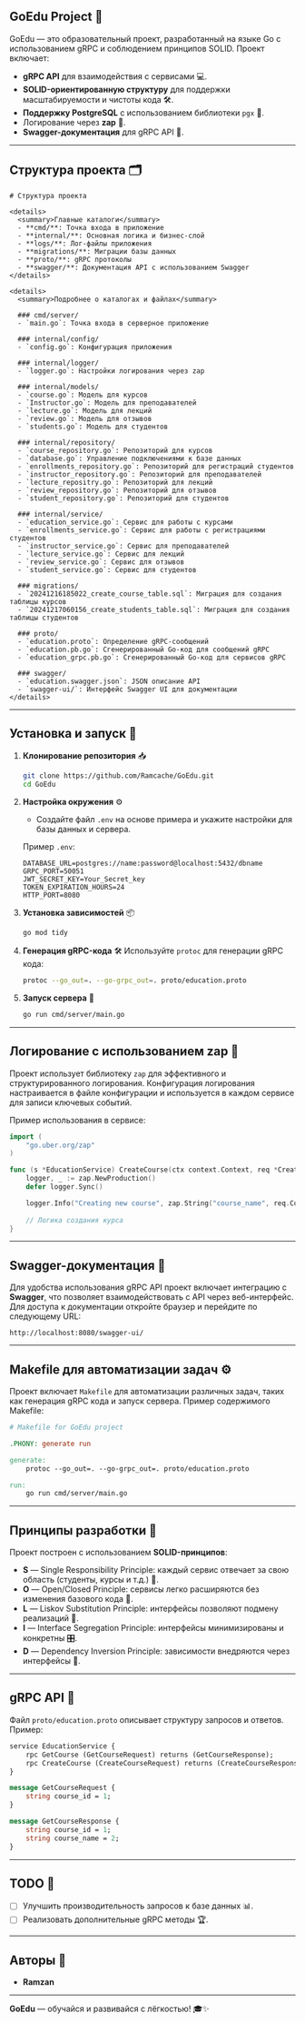 ## GoEdu Project 🚀

GoEdu — это образовательный проект, разработанный на языке Go с использованием gRPC и соблюдением принципов SOLID. Проект включает:

- **gRPC API** для взаимодействия с сервисами 💻.
- **SOLID-ориентированную структуру** для поддержки масштабируемости и чистоты кода 🛠️.
- **Поддержку PostgreSQL** с использованием библиотеки `pgx` 🐘.
- Логирование через **zap** 📝.
- **Swagger-документация** для gRPC API 📑.

---

## Структура проекта 🗂️

```
# Структура проекта

<details>
  <summary>Главные каталоги</summary>
  - **cmd/**: Точка входа в приложение
  - **internal/**: Основная логика и бизнес-слой
  - **logs/**: Лог-файлы приложения
  - **migrations/**: Миграции базы данных
  - **proto/**: gRPC протоколы
  - **swagger/**: Документация API с использованием Swagger
</details>

<details>
  <summary>Подробнее о каталогах и файлах</summary>

  ### cmd/server/
  - `main.go`: Точка входа в серверное приложение

  ### internal/config/
  - `config.go`: Конфигурация приложения

  ### internal/logger/
  - `logger.go`: Настройки логирования через zap

  ### internal/models/
  - `course.go`: Модель для курсов
  - `Instructor.go`: Модель для преподавателей
  - `lecture.go`: Модель для лекций
  - `review.go`: Модель для отзывов
  - `students.go`: Модель для студентов

  ### internal/repository/
  - `course_repository.go`: Репозиторий для курсов
  - `database.go`: Управление подключениями к базе данных
  - `enrollments_repository.go`: Репозиторий для регистраций студентов
  - `instructor_repository.go`: Репозиторий для преподавателей
  - `lecture_repositry.go`: Репозиторий для лекций
  - `review_repository.go`: Репозиторий для отзывов
  - `student_repository.go`: Репозиторий для студентов

  ### internal/service/
  - `education_service.go`: Сервис для работы с курсами
  - `enrollments_service.go`: Сервис для работы с регистрациями студентов
  - `instructor_service.go`: Сервис для преподавателей
  - `lecture_service.go`: Сервис для лекций
  - `review_service.go`: Сервис для отзывов
  - `student_service.go`: Сервис для студентов

  ### migrations/
  - `20241216185022_create_course_table.sql`: Миграция для создания таблицы курсов
  - `20241217060156_create_students_table.sql`: Миграция для создания таблицы студентов

  ### proto/
  - `education.proto`: Определение gRPC-сообщений
  - `education.pb.go`: Сгенерированный Go-код для сообщений gRPC
  - `education_grpc.pb.go`: Сгенерированный Go-код для сервисов gRPC

  ### swagger/
  - `education.swagger.json`: JSON описание API
  - `swagger-ui/`: Интерфейс Swagger UI для документации
</details>

```

---

## Установка и запуск 🚀

1. **Клонирование репозитория** 📥
   ```bash
   git clone https://github.com/Ramcache/GoEdu.git
   cd GoEdu
   ```

2. **Настройка окружения** ⚙️
    - Создайте файл `.env` на основе примера и укажите настройки для базы данных и сервера.

   Пример `.env`:
   ```
   DATABASE_URL=postgres://name:password@localhost:5432/dbname
   GRPC_PORT=50051
   JWT_SECRET_KEY=Your_Secret_key
   TOKEN_EXPIRATION_HOURS=24
   HTTP_PORT=8080
   ```

3. **Установка зависимостей** 📦
   ```bash
   go mod tidy
   ```

4. **Генерация gRPC-кода** 🛠️
   Используйте `protoc` для генерации gRPC кода:
   ```bash
   protoc --go_out=. --go-grpc_out=. proto/education.proto
   ```

5. **Запуск сервера** 🚀
   ```bash
   go run cmd/server/main.go
   ```

---

## Логирование с использованием zap 📝

Проект использует библиотеку `zap` для эффективного и структурированного логирования. Конфигурация логирования настраивается в файле конфигурации и используется в каждом сервисе для записи ключевых событий.

Пример использования в сервисе:
```go
import (
    "go.uber.org/zap"
)

func (s *EducationService) CreateCourse(ctx context.Context, req *CreateCourseRequest) (*CreateCourseResponse, error) {
    logger, _ := zap.NewProduction()
    defer logger.Sync()

    logger.Info("Creating new course", zap.String("course_name", req.CourseName))
    
    // Логика создания курса
}
```

---

## Swagger-документация 📑

Для удобства использования gRPC API проект включает интеграцию с **Swagger**, что позволяет взаимодействовать с API через веб-интерфейс. Для доступа к документации откройте браузер и перейдите по следующему URL:

```
http://localhost:8080/swagger-ui/
```

---

## Makefile для автоматизации задач ⚙️

Проект включает `Makefile` для автоматизации различных задач, таких как генерация gRPC кода и запуск сервера. Пример содержимого Makefile:

```Makefile
# Makefile for GoEdu project

.PHONY: generate run

generate:
    protoc --go_out=. --go-grpc_out=. proto/education.proto

run:
    go run cmd/server/main.go
```

---

## Принципы разработки 📏

Проект построен с использованием **SOLID-принципов**:
- **S** — Single Responsibility Principle: каждый сервис отвечает за свою область (студенты, курсы и т.д.) 🎯.
- **O** — Open/Closed Principle: сервисы легко расширяются без изменения базового кода 🔧.
- **L** — Liskov Substitution Principle: интерфейсы позволяют подмену реализаций 🔄.
- **I** — Interface Segregation Principle: интерфейсы минимизированы и конкретны 🎛️.
- **D** — Dependency Inversion Principle: зависимости внедряются через интерфейсы 🔌.

---

## gRPC API 🎯

Файл `proto/education.proto` описывает структуру запросов и ответов. Пример:

```proto
service EducationService {
    rpc GetCourse (GetCourseRequest) returns (GetCourseResponse);
    rpc CreateCourse (CreateCourseRequest) returns (CreateCourseResponse);
}

message GetCourseRequest {
    string course_id = 1;
}

message GetCourseResponse {
    string course_id = 1;
    string course_name = 2;
}
```

---

## TODO 📝
- [ ] Улучшить производительность запросов к базе данных 📊.
- [ ] Реализовать дополнительные gRPC методы 🏆.

---

## Авторы 🤝
- **Ramzan**

---

**GoEdu** — обучайся и развивайся с лёгкостью! 🎓✨
